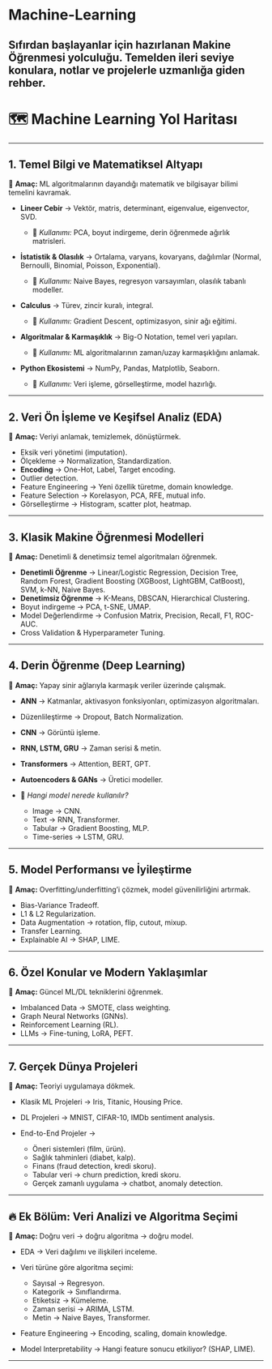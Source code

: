 # Machine-Learning
Sıfırdan başlayanlar için hazırlanan Makine Öğrenmesi yolculuğu. Temelden ileri seviye konulara, notlar ve projelerle uzmanlığa giden rehber.
---
# 🗺 Machine Learning Yol Haritası 

---

## 1. Temel Bilgi ve Matematiksel Altyapı

🎯 **Amaç:** ML algoritmalarının dayandığı matematik ve bilgisayar bilimi temelini kavramak.

* **Lineer Cebir** → Vektör, matris, determinant, eigenvalue, eigenvector, SVD.

  * 🔗 *Kullanımı:* PCA, boyut indirgeme, derin öğrenmede ağırlık matrisleri.

* **İstatistik & Olasılık** → Ortalama, varyans, kovaryans, dağılımlar (Normal, Bernoulli, Binomial, Poisson, Exponential).

  * 🔗 *Kullanımı:* Naive Bayes, regresyon varsayımları, olasılık tabanlı modeller.

* **Calculus** → Türev, zincir kuralı, integral.

  * 🔗 *Kullanımı:* Gradient Descent, optimizasyon, sinir ağı eğitimi.

* **Algoritmalar & Karmaşıklık** → Big-O Notation, temel veri yapıları.

  * 🔗 *Kullanımı:* ML algoritmalarının zaman/uzay karmaşıklığını anlamak.

* **Python Ekosistemi** → NumPy, Pandas, Matplotlib, Seaborn.

  * 🔗 *Kullanımı:* Veri işleme, görselleştirme, model hazırlığı.

---

## 2. Veri Ön İşleme ve Keşifsel Analiz (EDA)

🎯 **Amaç:** Veriyi anlamak, temizlemek, dönüştürmek.

* Eksik veri yönetimi (imputation).
* Ölçekleme → Normalization, Standardization.
* **Encoding** → One-Hot, Label, Target encoding.
* Outlier detection.
* Feature Engineering → Yeni özellik türetme, domain knowledge.
* Feature Selection → Korelasyon, PCA, RFE, mutual info.
* Görselleştirme → Histogram, scatter plot, heatmap.

---

## 3. Klasik Makine Öğrenmesi Modelleri

🎯 **Amaç:** Denetimli & denetimsiz temel algoritmaları öğrenmek.

* **Denetimli Öğrenme** → Linear/Logistic Regression, Decision Tree, Random Forest, Gradient Boosting (XGBoost, LightGBM, CatBoost), SVM, k-NN, Naive Bayes.
* **Denetimsiz Öğrenme** → K-Means, DBSCAN, Hierarchical Clustering.
* Boyut indirgeme → PCA, t-SNE, UMAP.
* Model Değerlendirme → Confusion Matrix, Precision, Recall, F1, ROC-AUC.
* Cross Validation & Hyperparameter Tuning.

---

## 4. Derin Öğrenme (Deep Learning)

🎯 **Amaç:** Yapay sinir ağlarıyla karmaşık veriler üzerinde çalışmak.

* **ANN** → Katmanlar, aktivasyon fonksiyonları, optimizasyon algoritmaları.
* Düzenlileştirme → Dropout, Batch Normalization.
* **CNN** → Görüntü işleme.
* **RNN, LSTM, GRU** → Zaman serisi & metin.
* **Transformers** → Attention, BERT, GPT.
* **Autoencoders & GANs** → Üretici modeller.
* 🔗 *Hangi model nerede kullanılır?*

  * Image → CNN.
  * Text → RNN, Transformer.
  * Tabular → Gradient Boosting, MLP.
  * Time-series → LSTM, GRU.

---

## 5. Model Performansı ve İyileştirme

🎯 **Amaç:** Overfitting/underfitting’i çözmek, model güvenilirliğini artırmak.

* Bias-Variance Tradeoff.
* L1 & L2 Regularization.
* Data Augmentation → rotation, flip, cutout, mixup.
* Transfer Learning.
* Explainable AI → SHAP, LIME.

---

## 6. Özel Konular ve Modern Yaklaşımlar

🎯 **Amaç:** Güncel ML/DL tekniklerini öğrenmek.

* Imbalanced Data → SMOTE, class weighting.
* Graph Neural Networks (GNNs).
* Reinforcement Learning (RL).
* LLMs → Fine-tuning, LoRA, PEFT.

---

## 7. Gerçek Dünya Projeleri

🎯 **Amaç:** Teoriyi uygulamaya dökmek.

* Klasik ML Projeleri → Iris, Titanic, Housing Price.
* DL Projeleri → MNIST, CIFAR-10, IMDb sentiment analysis.
* End-to-End Projeler →

  * Öneri sistemleri (film, ürün).
  * Sağlık tahminleri (diabet, kalp).
  * Finans (fraud detection, kredi skoru).
  * Tabular veri → churn prediction, kredi skoru.
  * Gerçek zamanlı uygulama → chatbot, anomaly detection.

---

## 🔥 Ek Bölüm: Veri Analizi ve Algoritma Seçimi

🎯 **Amaç:** Doğru veri → doğru algoritma → doğru model.

* EDA → Veri dağılımı ve ilişkileri inceleme.
* Veri türüne göre algoritma seçimi:

  * Sayısal → Regresyon.
  * Kategorik → Sınıflandırma.
  * Etiketsiz → Kümeleme.
  * Zaman serisi → ARIMA, LSTM.
  * Metin → Naive Bayes, Transformer.
* Feature Engineering → Encoding, scaling, domain knowledge.
* Model Interpretability → Hangi feature sonucu etkiliyor? (SHAP, LIME).

---

